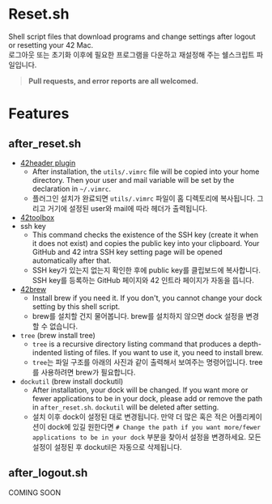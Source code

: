 # Reset.sh
Shell script files that download programs and change settings after logout or resetting your 42 Mac.   
로그아웃 또는 초기화 이후에 필요한 프로그램을 다운하고 재설정해 주는 쉘스크립트 파일입니다.   

> **__Pull requests, and error reports are all welcomed.__** 

# Features
## after_reset.sh
- [42header plugin](https://github.com/42Paris/42header)
    - After installation, the `utils/.vimrc` file will be copied into your home directory. Then your user and mail variable will be set by the declaration in `~/.vimrc`.
    - 플러그인 설치가 완료되면 `utils/.vimrc` 파일이 홈 디렉토리에 복사됩니다. 그리고 거기에 설정된 user와 mail에 따라 헤더가 출력됩니다.
- [42toolbox](https://github.com/alexandregv/42toolbox)
- ssh key
    - This command checks the existence of the SSH key (create it when it does not exist) and copies the public key into your clipboard. Your GitHub and 42 intra SSH key setting page will be opened automatically after that.
    - SSH key가 있는지 없는지 확인한 후에 public key를 클립보드에 복사합니다. SSH key를 등록하는 GitHub 페이지와 42 인트라 페이지가 자동을 뜹니다.
- [42brew](https://github.com/Homebrew/brew)
    - Install brew if you need it. If you don't, you cannot change your dock setting by this shell script.
    - brew를 설치할 건지 물어봅니다. brew를 설치하지 않으면 dock 설정을 변경할 수 없습니다.
- `tree` (brew install tree)
    - `tree` is a recursive directory listing command that produces a depth-indented listing of files. If you want to use it, you need to install brew.
    - `tree`는 파일 구조를 아래의 사진과 같이 출력해서 보여주는 명령어입니다. tree를 사용하려면 brew가 필요합니다.
- `dockutil` (brew install dockutil)
    - After installation, your dock will be changed. If you want more or fewer applications to be in your dock, please add or remove the path in `after_reset.sh`. `dockutil` will be deleted after setting.
    - 설치 이후 dock이 설정된 대로 변경됩니다. 만약 더 많은 혹은 적은 어플리케이션이 dock에 있길 원한다면 `# Change the path if you want more/fewer applications to be in your dock` 부분을 찾아서 설정을 변경하세요. 모든 설정이 설정된 후 dockutil은 자동으로 삭제됩니다.

## after_logout.sh
COMING SOON
